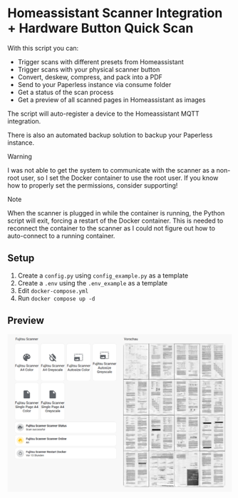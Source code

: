 # Homeassistant Scanner Integration + Hardware Button Quick Scan

With this script you can:
- Trigger scans with different presets from Homeassistant
- Trigger scans with your physical scanner button
- Convert, deskew, compress, and pack into a PDF
- Send to your Paperless instance via consume folder
- Get a status of the scan process
- Get a preview of all scanned pages in Homeassistant as images

The script will auto-register a device to the Homeassistant MQTT integration.

There is also an automated backup solution to backup your Paperless instance.

> [!WARNING]
> I was not able to get the system to communicate with the scanner as a non-root user, so I set the Docker container to use the root user. If you know how to properly set the permissions, consider supporting!

> [!NOTE]
> When the scanner is plugged in while the container is running, the Python script will exit, forcing a restart of the Docker container. This is needed to reconnect the container to the scanner as I could not figure out how to auto-connect to a running container.

## Setup

1. Create a `config.py` using `config_example.py` as a template
2. Create a `.env` using the `.env_example` as a template
3. Edit `docker-compose.yml`
4. Run `docker compose up -d`

## Preview

![image](img/image.png)
